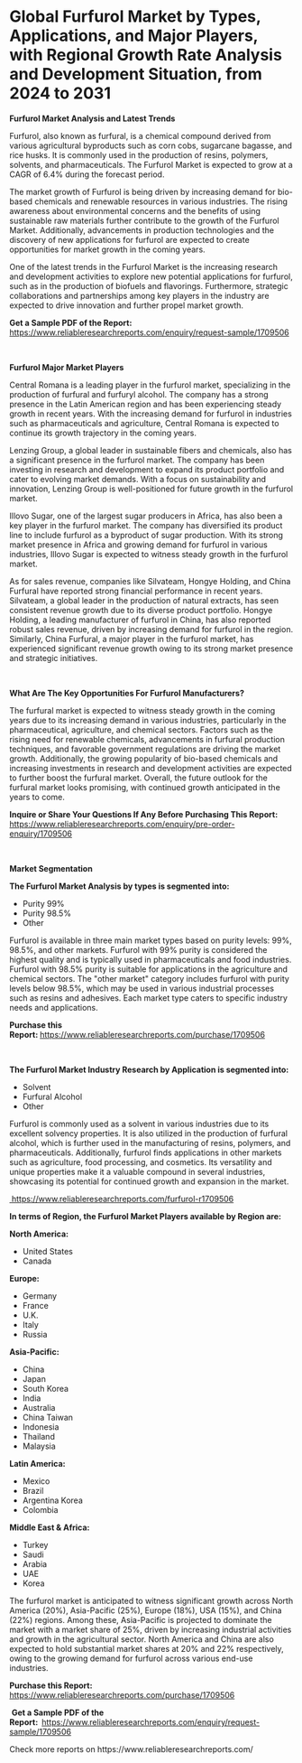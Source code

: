 <p><h1>Global Furfurol Market by Types, Applications, and Major Players, with Regional Growth Rate Analysis and Development Situation, from 2024 to 2031</h1></p><p><strong>Furfurol Market Analysis and Latest Trends</strong></p>
<p><p>Furfurol, also known as furfural, is a chemical compound derived from various agricultural byproducts such as corn cobs, sugarcane bagasse, and rice husks. It is commonly used in the production of resins, polymers, solvents, and pharmaceuticals. The Furfurol Market is expected to grow at a CAGR of 6.4% during the forecast period.</p><p>The market growth of Furfurol is being driven by increasing demand for bio-based chemicals and renewable resources in various industries. The rising awareness about environmental concerns and the benefits of using sustainable raw materials further contribute to the growth of the Furfurol Market. Additionally, advancements in production technologies and the discovery of new applications for furfurol are expected to create opportunities for market growth in the coming years.</p><p>One of the latest trends in the Furfurol Market is the increasing research and development activities to explore new potential applications for furfurol, such as in the production of biofuels and flavorings. Furthermore, strategic collaborations and partnerships among key players in the industry are expected to drive innovation and further propel market growth.</p></p>
<p><strong>Get a Sample PDF of the Report:&nbsp;</strong> <a href="https://www.reliableresearchreports.com/enquiry/request-sample/1709506">https://www.reliableresearchreports.com/enquiry/request-sample/1709506</a></p>
<p>&nbsp;</p>
<p><strong>Furfurol Major Market Players</strong></p>
<p><p>Central Romana is a leading player in the furfurol market, specializing in the production of furfural and furfuryl alcohol. The company has a strong presence in the Latin American region and has been experiencing steady growth in recent years. With the increasing demand for furfurol in industries such as pharmaceuticals and agriculture, Central Romana is expected to continue its growth trajectory in the coming years.</p><p>Lenzing Group, a global leader in sustainable fibers and chemicals, also has a significant presence in the furfurol market. The company has been investing in research and development to expand its product portfolio and cater to evolving market demands. With a focus on sustainability and innovation, Lenzing Group is well-positioned for future growth in the furfurol market.</p><p>Illovo Sugar, one of the largest sugar producers in Africa, has also been a key player in the furfurol market. The company has diversified its product line to include furfurol as a byproduct of sugar production. With its strong market presence in Africa and growing demand for furfurol in various industries, Illovo Sugar is expected to witness steady growth in the furfurol market.</p><p>As for sales revenue, companies like Silvateam, Hongye Holding, and China Furfural have reported strong financial performance in recent years. Silvateam, a global leader in the production of natural extracts, has seen consistent revenue growth due to its diverse product portfolio. Hongye Holding, a leading manufacturer of furfurol in China, has also reported robust sales revenue, driven by increasing demand for furfurol in the region. Similarly, China Furfural, a major player in the furfurol market, has experienced significant revenue growth owing to its strong market presence and strategic initiatives.</p></p>
<p>&nbsp;</p>
<p><strong>What Are The Key Opportunities For Furfurol Manufacturers?</strong></p>
<p><p>The furfural market is expected to witness steady growth in the coming years due to its increasing demand in various industries, particularly in the pharmaceutical, agriculture, and chemical sectors. Factors such as the rising need for renewable chemicals, advancements in furfural production techniques, and favorable government regulations are driving the market growth. Additionally, the growing popularity of bio-based chemicals and increasing investments in research and development activities are expected to further boost the furfural market. Overall, the future outlook for the furfural market looks promising, with continued growth anticipated in the years to come.</p></p>
<p><strong>Inquire or Share Your Questions If Any Before Purchasing This Report:</strong> <a href="https://www.reliableresearchreports.com/enquiry/pre-order-enquiry/1709506">https://www.reliableresearchreports.com/enquiry/pre-order-enquiry/1709506</a></p>
<p>&nbsp;</p>
<p><strong>Market Segmentation</strong></p>
<p><strong>The Furfurol Market Analysis by types is segmented into:</strong></p>
<p><ul><li>Purity 99%</li><li>Purity 98.5%</li><li>Other</li></ul></p>
<p><p>Furfurol is available in three main market types based on purity levels: 99%, 98.5%, and other markets. Furfurol with 99% purity is considered the highest quality and is typically used in pharmaceuticals and food industries. Furfurol with 98.5% purity is suitable for applications in the agriculture and chemical sectors. The "other market" category includes furfurol with purity levels below 98.5%, which may be used in various industrial processes such as resins and adhesives. Each market type caters to specific industry needs and applications.</p></p>
<p><strong>Purchase this Report:&nbsp;</strong><a href="https://www.reliableresearchreports.com/purchase/1709506">https://www.reliableresearchreports.com/purchase/1709506</a></p>
<p>&nbsp;</p>
<p><strong>The Furfurol Market Industry Research by Application is segmented into:</strong></p>
<p><ul><li>Solvent</li><li>Furfural Alcohol</li><li>Other</li></ul></p>
<p><p>Furfurol is commonly used as a solvent in various industries due to its excellent solvency properties. It is also utilized in the production of furfural alcohol, which is further used in the manufacturing of resins, polymers, and pharmaceuticals. Additionally, furfurol finds applications in other markets such as agriculture, food processing, and cosmetics. Its versatility and unique properties make it a valuable compound in several industries, showcasing its potential for continued growth and expansion in the market.</p></p>
<p><a href="https://www.reliableresearchreports.com/furfurol-r1709506">&nbsp;https://www.reliableresearchreports.com/furfurol-r1709506</a></p>
<p><strong>In terms of Region, the Furfurol Market Players available by Region are:</strong></p>
<p>
    <p> <strong> North America: </strong>
        <ul>
            <li>United States</li>
            <li>Canada</li>
        </ul>
        </p> 
    <p> <strong> Europe: </strong>
        <ul>
            <li>Germany</li>
            <li>France</li>
            <li>U.K.</li>
            <li>Italy</li>
            <li>Russia</li>
        </ul>
        </p> 
    <p> <strong> Asia-Pacific: </strong>
        <ul>
            <li>China</li>
            <li>Japan</li>
            <li>South Korea</li>
            <li>India</li>
            <li>Australia</li>
            <li>China Taiwan</li>
            <li>Indonesia</li>
            <li>Thailand</li>
            <li>Malaysia</li>
        </ul>
        </p> 
    <p> <strong> Latin America: </strong>
        <ul>
            <li>Mexico</li>
            <li>Brazil</li>
            <li>Argentina Korea</li>
            <li>Colombia</li>
        </ul>
        </p> 
    <p> <strong> Middle East & Africa: </strong>
        <ul>
            <li>Turkey</li>
            <li>Saudi</li>
            <li>Arabia</li>
            <li>UAE</li>
            <li>Korea</li>
        </ul>
    </p>
    </p>
<p><p>The furfurol market is anticipated to witness significant growth across North America (20%), Asia-Pacific (25%), Europe (18%), USA (15%), and China (22%) regions. Among these, Asia-Pacific is projected to dominate the market with a market share of 25%, driven by increasing industrial activities and growth in the agricultural sector. North America and China are also expected to hold substantial market shares at 20% and 22% respectively, owing to the growing demand for furfurol across various end-use industries.</p></p>
<p><strong>Purchase this Report: </strong><a href="https://www.reliableresearchreports.com/purchase/1709506">https://www.reliableresearchreports.com/purchase/1709506</a></p>
<p>&nbsp;<strong>Get a Sample PDF of the Report:&nbsp;&nbsp;</strong><a href="https://www.reliableresearchreports.com/enquiry/request-sample/1709506">https://www.reliableresearchreports.com/enquiry/request-sample/1709506</a></p>
<p><strong></strong></p>
<p>Check more reports on https://www.reliableresearchreports.com/</p>